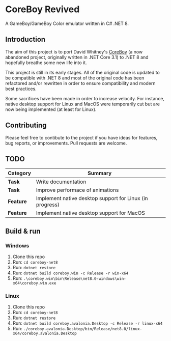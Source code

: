# CoreBoy Revived

A GameBoy/GameBoy Color emulator written in C# .NET 8.

## Introduction

The aim of this project is to port David Whitney's
[CoreBoy](https://github.com/davidwhitney/CoreBoy) (a now abandoned project,
originally written in .NET Core 3.1) to .NET 8 and hopefully breathe some new
life into it.

This project is still in its early stages. All of the original code is updated
to be compatible with .NET 8 and most of the original code has been refactored
and/or rewritten in order to ensure compatibility and modern best practices.

Some sacrifices have been made in order to increase velocity. For instance,
native desktop support for Linux and MacOS were temporarily cut but are now
being implemented (at least for Linux).

## Contributing

Please feel free to contibute to the project if you have ideas for features,
bug reports, or improvements. Pull requests are welcome.

## TODO

| Category    | Summary                                                        |
| ----------- | -------------------------------------------------------------- |
| **Task**    | Write documentation                                            |
| **Task**    | Improve performace of animations                               |
| **Feature** | Implement native desktop support for Linux (in progress)       |
| **Feature** | Implement native desktop support for MacOS                     |

## Build & run

### Windows

1. Clone this repo
2. Run: `cd coreboy-net8`
3. Run: `dotnet restore`
4. Run: `dotnet build coreboy.win -c Release -r win-x64`
5. Run: `.\coreboy.win\bin\Release\net8.0-windows\win-x64\coreboy.win.exe`

### Linux

1. Clone this repo
2. Run: `cd coreboy-net8`
3. Run: `dotnet restore`
4. Run: `dotnet build coreboy.avalonia.Desktop -c Release -r linux-x64`
5. Run: `./coreboy.avalonia.Desktop/bin/Release/net8.0/linux-x64/coreboy.avalonia.Desktop`
